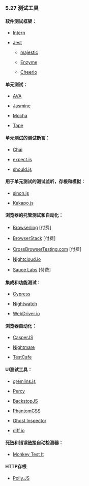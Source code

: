 ### 5.27 测试工具

#### 软件测试框架：

* [Intern](https://theintern.github.io/)

* [Jest](http://facebook.github.io/jest/)

  * [majestic](https://majestic.debuggable.io/)

  * [Enzyme](https://github.com/airbnb/enzyme)

  * [Cheerio](https://github.com/cheeriojs/cheerio)

#### 单元测试：

* [AVA](https://github.com/avajs/ava)

* [Jasmine](http://jasmine.github.io/)

* [Mocha](http://mochajs.org/)

* [Tape](https://github.com/substack/tape)

#### 单元测试的测试断言：

* [Chai](http://chaijs.com/)

* [expect.js](https://github.com/Automattic/expect.js)

* [should.js](http://shouldjs.github.io/)

<!-- Test Spies, Stubs, and Mocks for Unit Testing: -->
#### 用于单元测试的测试监听，存根和模拟：

* [sinon.js](http://sinonjs.org/)

* [Kakapo.js](http://devlucky.github.io/kakapo-js)

#### 浏览器的托管测试和自动化：

* [Browserling](https://www.browserling.com/) \[付费\]

* [BrowserStack](https://www.browserstack.com) \[付费\]

* [CrossBrowserTesting.com](http://crossbrowsertesting.com/) \[付费\]

* [Nightcloud.io](http://nightcloud.io/)

* [Sauce Labs](https://saucelabs.com/) \[付费\]

#### 集成和功能测试：

* [Cypress](https://www.cypress.io/)

* [Nightwatch](http://nightwatchjs.org/)

* [WebDriver.io](http://webdriver.io/)

#### 浏览器自动化：

* [CasperJS](http://casperjs.org/)

* [Nightmare](https://github.com/segmentio/nightmare)

* [TestCafe](https://github.com/DevExpress/testcafe)

#### UI测试工具：

* [gremlins.js](https://github.com/marmelab/gremlins.js)

* [Percy](https://percy.io)

* [BackstopJS](https://github.com/garris/BackstopJS)

* [PhantomCSS](https://github.com/Huddle/PhantomCSS)

* [Ghost Inspector](https://ghostinspector.com/)

* [diff.io](https://diff.io/)

#### 死链和错误链接自动检测器：

* [Monkey Test It](https://monkeytest.it/)

#### HTTP存根

* [Polly.JS](https://netflix.github.io/pollyjs/#/README)